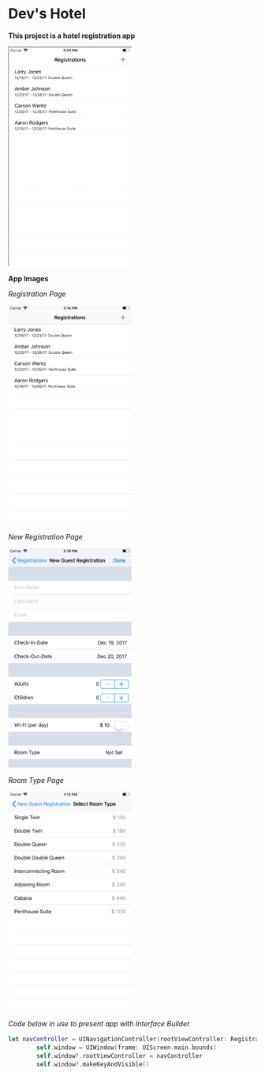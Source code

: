 # Dev's Hotel

**This project is a hotel registration app**

<img src="https://github.com/QuestCode/DevHotel/blob/master/DevHotel/App%20Images/Dev_Hotel.gif" width="250">

**App Images**

*Registration Page*

<img src="https://github.com/QuestCode/DevHotel/blob/master/DevHotel/App%20Images/Registrations_Page.png" width="250">

*New Registration Page*

<img src="https://github.com/QuestCode/DevHotel/blob/master/DevHotel/App%20Images/New_Registration_page.png" width="250">

*Room Type Page*

<img src="https://github.com/QuestCode/DevHotel/blob/master/DevHotel/App%20Images/Room_Type_Page.png" width="250">



*Code below in use to present app with Interface Builder*
```Swift
let navController = UINavigationController(rootViewController: RegistrationViewController())
        self.window = UIWindow(frame: UIScreen.main.bounds)
        self.window?.rootViewController = navController
        self.window?.makeKeyAndVisible()
```
